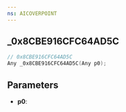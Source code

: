 ```yaml
---
ns: AICOVERPOINT
---
```

## _0x8CBE916CFC64AD5C

```c
// 0x8CBE916CFC64AD5C
Any _0x8CBE916CFC64AD5C(Any p0);
```

## Parameters
* **p0**:
